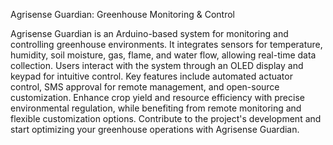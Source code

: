 Agrisense Guardian: Greenhouse Monitoring & Control

Agrisense Guardian is an Arduino-based system for monitoring and controlling greenhouse environments. It integrates sensors for temperature, humidity, soil moisture, gas, flame, and water flow, allowing real-time data collection. Users interact with the system through an OLED display and keypad for intuitive control. Key features include automated actuator control, SMS approval for remote management, and open-source customization. Enhance crop yield and resource efficiency with precise environmental regulation, while benefiting from remote monitoring and flexible customization options. Contribute to the project's development and start optimizing your greenhouse operations with Agrisense Guardian.
